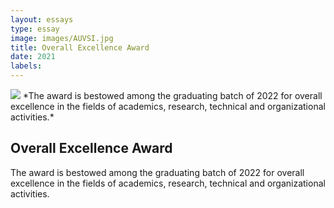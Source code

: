 ```yaml
---
layout: essays  
type: essay
image: images/AUVSI.jpg
title: Overall Excellence Award
date: 2021
labels:
---
```


<img class="ui image" src="{{ site.baseurl }}/images/AUVSI.jpg ">
*The award is bestowed among the graduating batch of 2022 for overall excellence in the fields of academics, research, technical and organizational activities.*


## Overall Excellence Award
The award is bestowed among the graduating batch of 2022 for overall excellence in the fields of academics, research, technical and organizational activities.
